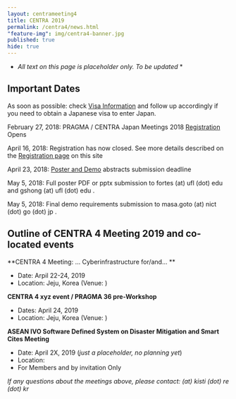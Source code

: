 ```yaml
---
layout: centrameeting4
title: CENTRA 2019
permalink: /centra4/news.html
"feature-img": img/centra4-banner.jpg
published: true
hide: true
---
```


* *All text on this page is placeholder only. To be updated* *
  
## Important Dates

As soon as possible: check [Visa Information](http://www.globalcentra.org/centra4/visainfo.html) and follow up accordingly if you need to obtain a Japanese visa to enter Japan.  

February 27, 2018: PRAGMA / CENTRA Japan Meetings 2018 [Registration](http://www.globalcentra.org/centra3/registration.html) Opens  

April 16, 2018: Registration has now closed. See more details described on the [Registration page](http://www.globalcentra.org/centra3/registration.html) on this site   

April 23, 2018: [Poster and Demo](http://www.globalcentra.org/centra/poster.html) abstracts submission deadline

May 5, 2018: Full poster PDF or pptx submission to fortes (at) ufl (dot) edu and gshong (at) ufl (dot) edu .

May 5, 2018: Final demo requirements submission to masa.goto (at) nict (dot) go (dot) jp .
  
    

## Outline of CENTRA 4 Meeting 2019 and co-located events 

**CENTRA 4 Meeting: ... Cyberinfrastructure for/and... **  
* Date: Arpil 22-24, 2019  
* Location: Jeju, Korea (Venue:  )  

**CENTRA 4 xyz event / PRAGMA 36 pre-Workshop**  
* Dates: April 24, 2019 
* Location: Jeju, Korea (Venue: )  

**ASEAN IVO Software Defined System on Disaster Mitigation and Smart Cites Meeting**  
* Date: April 2X, 2019 (*just a placeholder, no planning yet*)
* Location: 
* For Members and by invitation Only  

*If any questions about the meetings above, please contact: (at) kisti (dot) re (dot) kr*  


